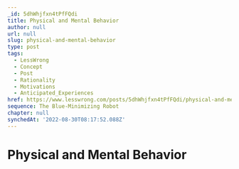 ```yaml
---
_id: 5dhWhjfxn4tPfFQdi
title: Physical and Mental Behavior
author: null
url: null
slug: physical-and-mental-behavior
type: post
tags:
  - LessWrong
  - Concept
  - Post
  - Rationality
  - Motivations
  - Anticipated_Experiences
href: https://www.lesswrong.com/posts/5dhWhjfxn4tPfFQdi/physical-and-mental-behavior
sequence: The Blue-Minimizing Robot
chapter: null
synchedAt: '2022-08-30T08:17:52.088Z'
---
```


# Physical and Mental Behavior
